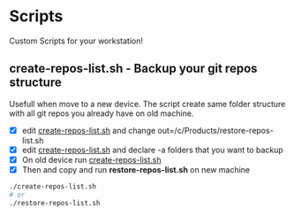 # Scripts
Custom Scripts for your workstation!

## create-repos-list.sh - Backup your git repos structure

Usefull when move to a new device.
The script create same folder structure with all git repos you already have on old machine.

- [x] edit [create-repos-list.sh](create-repos-list.sh) and change out=/c/Products/restore-repos-list.sh
- [x] edit [create-repos-list.sh](create-repos-list.sh) and declare -a folders that you want to backup
- [x] On old device run [create-repos-list.sh](create-repos-list.sh)
- [x] Then and copy and run **restore-repos-list.sh** on new machine

```sh
./create-repos-list.sh
# or
./restore-repos-list.sh
```

